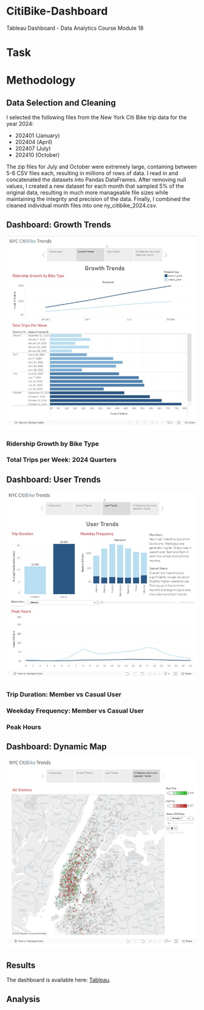 # CitiBike-Dashboard
Tableau Dashboard - Data Analytics Course Module 18

# Task


# Methodology
## Data Selection and Cleaning

I selected the following files from the New York Citi Bike trip data for the year 2024:
 - 202401 (January)
 - 202404 (April)
 - 202407 (July)
 - 202410 (October)

The zip files for July and October were extremely large, containing between 5-6 CSV files each, resulting in millions of rows of data. I read in and concatenated the datasets into Pandas DataFrames. After removing null values, I created a new dataset for each month that sampled 5% of the original data, resulting in much more manageable file sizes while maintaining the integrity and precision of the data. Finally, I combined the cleaned individual month files into one ny_citibike_2024.csv.

## Dashboard: Growth Trends

![Growth_Trends](Images/growth_trends.jpg)

### Ridership Growth by Bike Type
### Total Trips per Week: 2024 Quarters

## Dashboard: User Trends

![Growth_Trends](Images/user_trends.jpg)

### Trip Duration: Member vs Casual User
### Weekday Frequency: Member vs Casual User
### Peak Hours

## Dashboard: Dynamic Map

![Growth_Trends](Images/map.jpg)

## Results

The dashboard is available here: [Tableau]([https://](https://public.tableau.com/app/profile/hannah.miles.kingrey/viz/citibike_analysis_17392480645700/Story1)).

## Analysis

